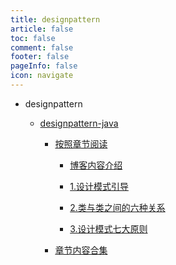 ```yaml
---
title: designpattern
article: false
toc: false
comment: false
footer: false
pageInfo: false
icon: navigate
---
```


- designpattern

    - <a class="breadcrumb-link" href="designpattern-java">designpattern-java</a>

        - <a class="breadcrumb-link" href="designpattern-java/shardings">按照章节阅读</a>


            - <a class="breadcrumb-link" href="designpattern-java/shardings/designpattern-java-chapter-0.博客内容介绍.html">博客内容介绍</a>

            - <a class="breadcrumb-link" href="designpattern-java/shardings/designpattern-java-chapter-1.设计模式引导.html">1.设计模式引导</a>

            - <a class="breadcrumb-link" href="designpattern-java/shardings/designpattern-java-chapter-2.类与类之间的六种关系.html">2.类与类之间的六种关系</a>

            - <a class="breadcrumb-link" href="designpattern-java/shardings/designpattern-java-chapter-3.设计模式七大原则.html">3.设计模式七大原则</a>

        - <a class="breadcrumb-link" href="designpattern-java/designpattern-java.html#intro">章节内容合集</a>
